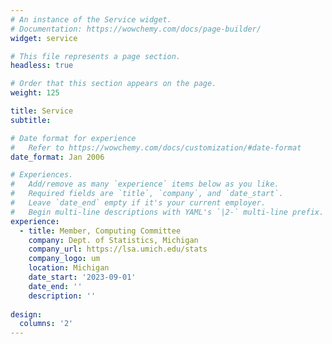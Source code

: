 ```yaml
---
# An instance of the Service widget.
# Documentation: https://wowchemy.com/docs/page-builder/
widget: service

# This file represents a page section.
headless: true

# Order that this section appears on the page.
weight: 125

title: Service
subtitle:

# Date format for experience
#   Refer to https://wowchemy.com/docs/customization/#date-format
date_format: Jan 2006

# Experiences.
#   Add/remove as many `experience` items below as you like.
#   Required fields are `title`, `company`, and `date_start`.
#   Leave `date_end` empty if it's your current employer.
#   Begin multi-line descriptions with YAML's `|2-` multi-line prefix.
experience:
  - title: Member, Computing Committee
    company: Dept. of Statistics, Michigan
    company_url: https://lsa.umich.edu/stats
    company_logo: um
    location: Michigan
    date_start: '2023-09-01'
    date_end: ''
    description: ''
    
design:
  columns: '2'
---
```

